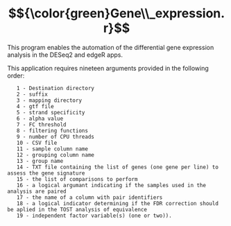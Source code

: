 # $${\color{green}Gene\\_expression.r}$$

This program enables the automation of the differential gene expression analysis in the DESeq2 and edgeR apps.

This application requires nineteen arguments provided in the following order:

       1 - Destination directory
       2 - suffix
       3 - mapping directory
       4 - gtf file
       5 - strand specificity
       6 - alpha value
       7 - FC threshold
       8 - filtering functions
       9 - number of CPU threads
       10 - CSV file
       11 - sample column name
       12 - grouping column name 
       13 - group name
       14 - TXT file containing the list of genes (one gene per line) to assess the gene signature
       15 - the list of comparisons to perform
       16 - a logical argumant indicating if the samples used in the analysis are paired
       17 - the name of a column with pair identifiers
       18 - a logical indicator determining if the FDR correction should be aplied in the TOST analysis of equivalence
       19 - independent factor variable(s) (one or two)).
